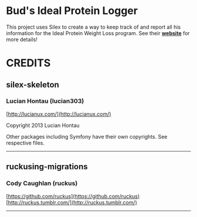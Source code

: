 Bud's Ideal Protein Logger
==========================

This project uses Silex to create a way to keep track of and report all his information for the Ideal Protein Weight
Loss program.  See their [**website**](http://www.idealprotein.com) for more details!

CREDITS
=======

## silex-skeleton ##


### Lucian Hontau (lucian303) ###

[http://lucianux.com/](http://lucianux.com/)

Copyright 2013 Lucian Hontau

Other packages including Symfony have their own copyrights. See respective files.

***

## ruckusing-migrations ##

### Cody Caughlan (ruckus) ###

[https://github.com/ruckus](https://github.com/ruckus)
[http://ruckus.tumblr.com/](http://ruckus.tumblr.com/)

***
